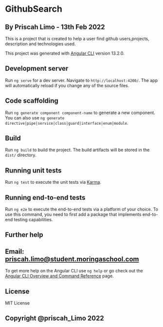 # GithubSearch

## By Priscah Limo - 13th Feb 2022

This is a project that is created to help a user find github users,projects, description and technologies used.

This project was generated with [Angular CLI](https://github.com/angular/angular-cli) version 13.2.0.

## Development server

Run `ng serve` for a dev server. Navigate to `http://localhost:4200/`. The app will automatically reload if you change any of the source files.

## Code scaffolding

Run `ng generate component component-name` to generate a new component. You can also use `ng generate directive|pipe|service|class|guard|interface|enum|module`.

## Build

Run `ng build` to build the project. The build artifacts will be stored in the `dist/` directory.

## Running unit tests

Run `ng test` to execute the unit tests via [Karma](https://karma-runner.github.io).

## Running end-to-end tests

Run `ng e2e` to execute the end-to-end tests via a platform of your choice. To use this command, you need to first add a package that implements end-to-end testing capabilities.

## Further help

## Email: priscah.limo@student.moringaschool.com

To get more help on the Angular CLI use `ng help` or go check out the [Angular CLI Overview and Command Reference](https://angular.io/cli) page.

## License

MIT License

## Copyright @priscah_Limo 2022
